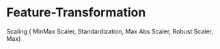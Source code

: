 # Feature-Transformation
Scaling ( MinMax Scaler, Standardization,  Max Abs Scaler, Robust Scaler, Max)
